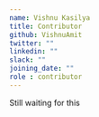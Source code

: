 ```yaml
---
name: Vishnu Kasilya
title: Contributor
github: VishnuAmit
twitter: ""
linkedin: ""
slack: ""
joining_date: ""
role : contributor
---
```


Still waiting for this
